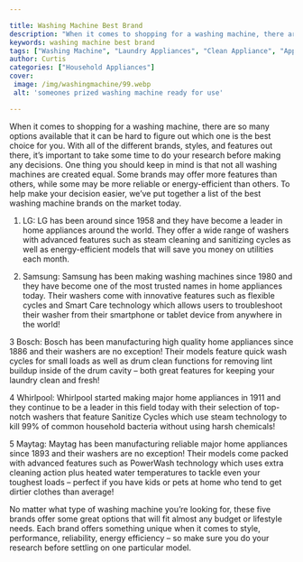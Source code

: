 ```yaml
---

title: Washing Machine Best Brand
description: "When it comes to shopping for a washing machine, there are so many options available that it can be hard to figure out which one i...learn more"
keywords: washing machine best brand
tags: ["Washing Machine", "Laundry Appliances", "Clean Appliance", "Appliance Brand", "Appliance Guide"]
author: Curtis
categories: ["Household Appliances"]
cover: 
 image: /img/washingmachine/99.webp
 alt: 'someones prized washing machine ready for use'

---
```


When it comes to shopping for a washing machine, there are so many options available that it can be hard to figure out which one is the best choice for you. With all of the different brands, styles, and features out there, it’s important to take some time to do your research before making any decisions. One thing you should keep in mind is that not all washing machines are created equal. Some brands may offer more features than others, while some may be more reliable or energy-efficient than others. To help make your decision easier, we’ve put together a list of the best washing machine brands on the market today.

1. LG: LG has been around since 1958 and they have become a leader in home appliances around the world. They offer a wide range of washers with advanced features such as steam cleaning and sanitizing cycles as well as energy-efficient models that will save you money on utilities each month.

2. Samsung: Samsung has been making washing machines since 1980 and they have become one of the most trusted names in home appliances today. Their washers come with innovative features such as flexible cycles and Smart Care technology which allows users to troubleshoot their washer from their smartphone or tablet device from anywhere in the world! 

3 Bosch: Bosch has been manufacturing high quality home appliances since 1886 and their washers are no exception! Their models feature quick wash cycles for small loads as well as drum clean functions for removing lint buildup inside of the drum cavity – both great features for keeping your laundry clean and fresh! 

4 Whirlpool: Whirlpool started making major home appliances in 1911 and they continue to be a leader in this field today with their selection of top-notch washers that feature Sanitize Cycles which use steam technology to kill 99% of common household bacteria without using harsh chemicals! 

5 Maytag: Maytag has been manufacturing reliable major home appliances since 1893 and their washers are no exception! Their models come packed with advanced features such as PowerWash technology which uses extra cleaning action plus heated water temperatures to tackle even your toughest loads – perfect if you have kids or pets at home who tend to get dirtier clothes than average! 

 No matter what type of washing machine you’re looking for, these five brands offer some great options that will fit almost any budget or lifestyle needs. Each brand offers something unique when it comes to style, performance, reliability, energy efficiency – so make sure you do your research before settling on one particular model.
